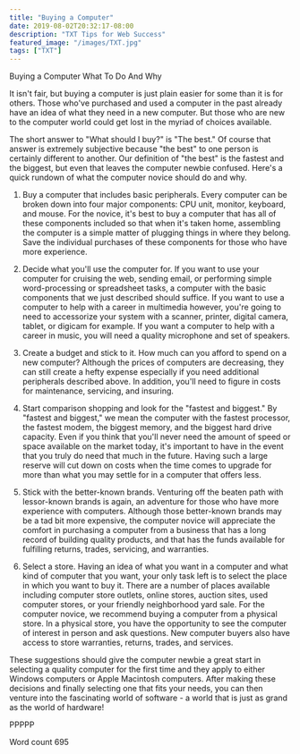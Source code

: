 ```yaml
---
title: "Buying a Computer"
date: 2019-08-02T20:32:17-08:00
description: "TXT Tips for Web Success"
featured_image: "/images/TXT.jpg"
tags: ["TXT"]
---
```


Buying a Computer
What To Do And Why  

It isn't fair, but buying a computer is just plain easier for some than it is for others. Those who've purchased and used a computer in the past already have an idea of what they need in a new computer. But those who are new to the computer world could get lost in the myriad of choices available.

The short answer to "What should I buy?" is "The best." Of course that answer is extremely subjective because "the best" to one person is certainly different to another. Our definition of "the best" is the fastest and the biggest, but even that leaves the computer newbie confused. Here's a quick rundown of what the computer novice should do and why.
 
1. Buy a computer that includes basic peripherals. Every computer can be broken down into four major components: CPU unit, monitor, keyboard, and mouse. For the novice, it's best to buy a computer that has all of these components included so that when it's taken home, assembling the computer is a simple matter of plugging things in where they belong. Save the individual purchases of these components for those who have more experience.

2. Decide what you'll use the computer for. If you want to use your computer for cruising the web, sending email, or performing simple word-processing or spreadsheet tasks, a computer with the basic components that we just described should suffice. If you want to use a computer to help with a career in multimedia however, you're going to need to accessorize your system with a scanner, printer, digital camera, tablet, or digicam for example. If you want a computer to help with a career in music, you will need a quality microphone and set of speakers. 

3. Create a budget and stick to it. How much can you afford to spend on a new computer? Although the prices of computers are decreasing, they can still create a hefty expense especially if you need additional peripherals described above. In addition, you'll need to figure in costs for maintenance, servicing, and insuring.

4. Start comparison shopping and look for the "fastest and biggest." By "fastest and biggest," we mean the computer with the fastest processor, the fastest modem, the biggest memory, and the biggest hard drive capacity. Even if you think that you'll never need the amount of speed or space available on the market today, it's important to have in the event that you truly do need that much in the future. Having such a large reserve will cut down on costs when the time comes to upgrade for more than what you may settle for in a computer that offers less.

5. Stick with the better-known brands. Venturing off the beaten path with lessor-known brands is again, an adventure for those who have more experience with computers. Although those better-known brands may be a tad bit more expensive, the computer novice will appreciate the comfort in purchasing a computer from a business that has a long record of building quality products, and that has the funds available for fulfilling returns, trades, servicing, and warranties.

6. Select a store. Having an idea of what you want in a computer and what kind of computer that you want, your only task left is to select the place in which you want to buy it. There are a number of places available including computer store outlets, online stores, auction sites, used computer stores, or your friendly neighborhood yard sale. For the computer novice, we recommend buying a computer from a physical store. In  a physical store, you have the opportunity to see the computer of interest in person and ask questions. New computer buyers also have access to store warranties, returns, trades, and services. 

These suggestions should give the computer newbie a great start in selecting a quality computer for the first time and they apply to either Windows computers or Apple Macintosh computers. After making these decisions and finally selecting one that fits your needs, you can then venture into the fascinating world of software - a world that is just as grand as the world of hardware!

PPPPP

Word count 695

